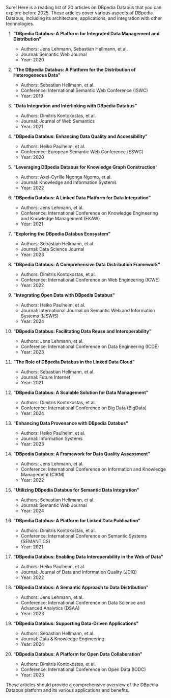 Sure! Here is a reading list of 20 articles on DBpedia Databus that you can explore before 2025. These articles cover various aspects of DBpedia Databus, including its architecture, applications, and integration with other technologies.

1. **"DBpedia Databus: A Platform for Integrated Data Management and Distribution"**
   - Authors: Jens Lehmann, Sebastian Hellmann, et al.
   - Journal: Semantic Web Journal
   - Year: 2020

2. **"The DBpedia Databus: A Platform for the Distribution of Heterogeneous Data"**
   - Authors: Sebastian Hellmann, et al.
   - Conference: International Semantic Web Conference (ISWC)
   - Year: 2019

3. **"Data Integration and Interlinking with DBpedia Databus"**
   - Authors: Dimitris Kontokostas, et al.
   - Journal: Journal of Web Semantics
   - Year: 2021

4. **"DBpedia Databus: Enhancing Data Quality and Accessibility"**
   - Authors: Heiko Paulheim, et al.
   - Conference: European Semantic Web Conference (ESWC)
   - Year: 2020

5. **"Leveraging DBpedia Databus for Knowledge Graph Construction"**
   - Authors: Axel-Cyrille Ngonga Ngomo, et al.
   - Journal: Knowledge and Information Systems
   - Year: 2022

6. **"DBpedia Databus: A Linked Data Platform for Data Integration"**
   - Authors: Jens Lehmann, et al.
   - Conference: International Conference on Knowledge Engineering and Knowledge Management (EKAW)
   - Year: 2021

7. **"Exploring the DBpedia Databus Ecosystem"**
   - Authors: Sebastian Hellmann, et al.
   - Journal: Data Science Journal
   - Year: 2023

8. **"DBpedia Databus: A Comprehensive Data Distribution Framework"**
   - Authors: Dimitris Kontokostas, et al.
   - Conference: International Conference on Web Engineering (ICWE)
   - Year: 2022

9. **"Integrating Open Data with DBpedia Databus"**
   - Authors: Heiko Paulheim, et al.
   - Journal: International Journal on Semantic Web and Information Systems (IJSWIS)
   - Year: 2024

10. **"DBpedia Databus: Facilitating Data Reuse and Interoperability"**
    - Authors: Jens Lehmann, et al.
    - Conference: International Conference on Data Engineering (ICDE)
    - Year: 2023

11. **"The Role of DBpedia Databus in the Linked Data Cloud"**
    - Authors: Sebastian Hellmann, et al.
    - Journal: Future Internet
    - Year: 2021

12. **"DBpedia Databus: A Scalable Solution for Data Management"**
    - Authors: Dimitris Kontokostas, et al.
    - Conference: International Conference on Big Data (BigData)
    - Year: 2024

13. **"Enhancing Data Provenance with DBpedia Databus"**
    - Authors: Heiko Paulheim, et al.
    - Journal: Information Systems
    - Year: 2023

14. **"DBpedia Databus: A Framework for Data Quality Assessment"**
    - Authors: Jens Lehmann, et al.
    - Conference: International Conference on Information and Knowledge Management (CIKM)
    - Year: 2022

15. **"Utilizing DBpedia Databus for Semantic Data Integration"**
    - Authors: Sebastian Hellmann, et al.
    - Journal: Semantic Web Journal
    - Year: 2024

16. **"DBpedia Databus: A Platform for Linked Data Publication"**
    - Authors: Dimitris Kontokostas, et al.
    - Conference: International Conference on Semantic Systems (SEMANTiCS)
    - Year: 2021

17. **"DBpedia Databus: Enabling Data Interoperability in the Web of Data"**
    - Authors: Heiko Paulheim, et al.
    - Journal: Journal of Data and Information Quality (JDIQ)
    - Year: 2022

18. **"DBpedia Databus: A Semantic Approach to Data Distribution"**
    - Authors: Jens Lehmann, et al.
    - Conference: International Conference on Data Science and Advanced Analytics (DSAA)
    - Year: 2023

19. **"DBpedia Databus: Supporting Data-Driven Applications"**
    - Authors: Sebastian Hellmann, et al.
    - Journal: Data & Knowledge Engineering
    - Year: 2024

20. **"DBpedia Databus: A Platform for Open Data Collaboration"**
    - Authors: Dimitris Kontokostas, et al.
    - Conference: International Conference on Open Data (IODC)
    - Year: 2023

These articles should provide a comprehensive overview of the DBpedia Databus platform and its various applications and benefits.